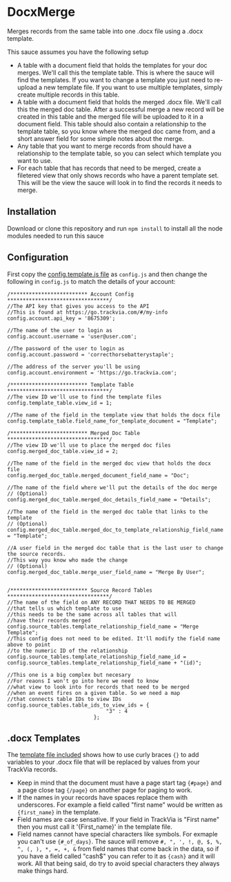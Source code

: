 # DocxMerge
Merges records from the same table into one .docx file using a .docx template.

This sauce assumes you have the following setup
* A table with a document field that holds the templates for your doc merges. We'll call this the template table. This is where the sauce will find the templates. If you want to change a template you just need to re-upload a new template file. If you want to use multiple templates, simply create multiple records in this table.
* A table with a document field that holds the merged .docx file. We'll call this the merged doc table. After a successful merge a new record will be created in this table and the merged file will be uploaded to it in a document field. This table should also contain a relationship to the template table, so you know where the merged doc came from, and a short answer field for some simple notes about the merge.
* Any table that you want to merge records from should have a relationship to the template table, so you can select which template you want to use.
* For each table that has records that need to be merged, create a filetered view that only shows records who have a parent template set. This will be the view the sauce will look in to find the records it needs to merge.

## Installation
Download or clone this repository and run `npm install` to install all the node modules needed to run this sauce

## Configuration
First copy the [config.template.js file](https://github.com/TrackVia-Sauces/DocxMerge/blob/master/config.template.js) as `config.js` and then change the following in `config.js` to match the details of your account:
```
/************************* Account Config *********************************/
//The API key that gives you access to the API
//This is found at https://go.trackvia.com/#/my-info
config.account.api_key = '8675309';

//The name of the user to login as
config.account.username = 'user@user.com';

//The password of the user to login as
config.account.password = 'correcthorsebatterystaple';

//The address of the server you'll be using
config.account.environment = 'https://go.trackvia.com';

/************************* Template Table *********************************/
//The view ID we'll use to find the template files
config.template_table.view_id = 1;

//The name of the field in the template view that holds the docx file
config.template_table.field_name_for_template_document = "Template";

/************************* Merged Doc Table *********************************/
//The view ID we'll use to place the merged doc files
config.merged_doc_table.view_id = 2;

//The name of the field in the merged doc view that holds the docx file
config.merged_doc_table.merged_document_field_name = "Doc";

//The name of the field where we'll put the details of the doc merge
// (Optional)
config.merged_doc_table.merged_doc_details_field_name = "Details";

//The name of the field in the merged doc table that links to the template
// (Optional)
config.merged_doc_table.merged_doc_to_template_relationship_field_name = "Template";

//A user field in the merged doc table that is the last user to change the source records.
//This way you know who made the change
// (Optional)
config.merged_doc_table.merge_user_field_name = "Merge By User";


/************************* Source Record Tables *********************************/
//The name of the field on ANY RECORD THAT NEEDS TO BE MERGED
//that tells us which template to use
//this needs to be the same across all tables that will
//have their records merged
config.source_tables.template_relationship_field_name = "Merge Template";
//This config does not need to be edited. It'll modify the field name above to point 
//to the numeric ID of the relationship
config.source_tables.template_relationship_field_name_id = config.source_tables.template_relationship_field_name + "(id)";

//This one is a big complex but necesary
//For reaons I won't go into here we need to know
//what view to look into for records that need to be merged
//when an event fires on a given table. So we need a map
//that connects table IDs to view IDs
config.source_tables.table_ids_to_view_ids = {
                                "3" : 4
                            };

```
## .docx Templates
The [template file included](https://github.com/TrackVia-Sauces/DocxMerge/blob/master/template_example.docx) shows how to use curly braces `{}` to add variables to your .docx file that will be replaced by values from your TrackVia records.

* Keep in mind that the document must have a page start tag `{#page}` and a page close tag `{/page}` on another page for paging to work.
* If the names in your records have spaces replace them with underscores. For example a field called "first name" would be written as `{first_name}` in the template.
* Field names are case sensative. If your field in TrackVia is "First name" then you must call it '{First_name}' in the template file.
* Field names cannot have special characters like symbols. For exmaple you can't use `{#_of_days}`. The sauce will remove `#, ", ', !, @, $, %, ^, (, ), *, =, +, &` from field names that come back in the data, so if you have a field called "cash$" you can refer to it as `{cash}` and it will work. All that being said, do try to avoid special characters they always make things hard.
